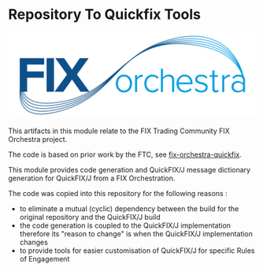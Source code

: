 # Repository To Quickfix Tools

![](FIXorchestraLogo.png)

This artifacts in this module relate to the FIX Trading Community FIX Orchestra project. 

The code is based on prior work by the FTC, see [fix-orchestra-quickfix](https://github.com/FIXTradingCommunity/fix-orchestra-quickfix).

This module provides code generation and QuickFIX/J message dictionary generation for QuickFIX/J from a FIX Orchestration.

The code was copied into this repository for the following reasons :
* to eliminate a mutual (cyclic) dependency between the build for the original repository and the QuickFIX/J build
* the code generation is coupled to the QuickFIX/J implementation therefore its "reason to change" is when the QuickFIX/J implementation changes
* to provide tools for easier customisation of QuickFIX/J for specific Rules of Engagement